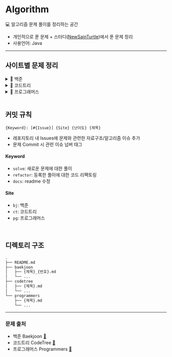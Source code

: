 # Algorithm

💻 알고리즘 문제 풀이를 정리하는 공간

- 개인적으로 푼 문제 + 스터디([NewSainTurtle](https://github.com/NewSainTurtle/NewSainTurtleAlgo))에서 푼 문제 정리
- 사용언어: Java

---

## 사이트별 문제 정리

<details>
  <summary>📁 백준</summary>
  </br>
  
<div markdown="1">

|                                              난이도                                               | 번호  | 제목             |                    문제                     |                  풀이                   |
| :-----------------------------------------------------------------------------------------------: | :---: | ---------------- | :-----------------------------------------: | :-------------------------------------: |
| <img height="20px" width="20px" align="center" src="https://static.solved.ac/tier_small/14.svg"/> | 17825 | 주사위 윷놀이    | [🔍](https://www.acmicpc.net/problem/17825) | [📝](./baekjoon/주사위윷놀이_17825.md)  |
| <img height="20px" width="20px" align="center" src="https://static.solved.ac/tier_small/11.svg"/> | 19942 | 다이어트         | [🔍](https://www.acmicpc.net/problem/19942) |   [📝](./baekjoon/다이어트_19942.md)    |
| <img height="20px" width="20px" align="center" src="https://static.solved.ac/tier_small/12.svg"/> | 10836 | 여왕벌           | [🔍](https://www.acmicpc.net/problem/10836) |    [📝](./baekjoon/여왕벌_10836.md)     |
| <img height="20px" width="20px" align="center" src="https://static.solved.ac/tier_small/10.svg"/> | 9081  | 단어 맞추기      | [🔍](https://www.acmicpc.net/problem/9081)  |   [📝](./baekjoon/단어맞추기_9081.md)   |
| <img height="20px" width="20px" align="center" src="https://static.solved.ac/tier_small/12.svg"/> | 11559 | Puyo Puyo        | [🔍](https://www.acmicpc.net/problem/11559) |   [📝](./baekjoon/PuyoPuyo_11559.md)    |
| <img height="20px" width="20px" align="center" src="https://static.solved.ac/tier_small/8.svg"/>  | 2579  | 계단 오르기      | [🔍](https://www.acmicpc.net/problem/2579)  |   [📝](./baekjoon/계단오르기_2579.md)   |
| <img height="20px" width="20px" align="center" src="https://static.solved.ac/tier_small/11.svg"/> | 17609 | 회문             | [🔍](https://www.acmicpc.net/problem/17609) |     [📝](./baekjoon/회문_17609.md)      |
| <img height="20px" width="20px" align="center" src="https://static.solved.ac/tier_small/12.svg"/> | 1197  | 최소 스패닝 트리 | [🔍](https://www.acmicpc.net/problem/1197)  | [📝](./baekjoon/최소스패닝트리_1197.md) |
| <img height="20px" width="20px" align="center" src="https://static.solved.ac/tier_small/16.svg"/> | 23291 | 어항 정리        | [🔍](https://www.acmicpc.net/problem/23291) |   [📝](./baekjoon/어항정리_23291.md)    |
| <img height="20px" width="20px" align="center" src="https://static.solved.ac/tier_small/11.svg"/> | 7682  | 틱택토           | [🔍](https://www.acmicpc.net/problem/7682)  |     [📝](./baekjoon/틱택토_7682.md)     |
| <img height="20px" width="20px" align="center" src="https://static.solved.ac/tier_small/9.svg"/>  | 3085  | 사탕 게임        | [🔍](https://www.acmicpc.net/problem/3085)  |    [📝](./baekjoon/사탕게임_3085.md)    |
| <img height="20px" width="20px" align="center" src="https://static.solved.ac/tier_small/14.svg"/> | 11967 | 불켜기           | [🔍](https://www.acmicpc.net/problem/11967) |    [📝](./baekjoon/불켜기_11967.md)     |
| <img height="20px" width="20px" align="center" src="https://static.solved.ac/tier_small/11.svg"/> | 22251 | 빌런 호석        | [🔍](https://www.acmicpc.net/problem/22251) |   [📝](./baekjoon/빌런호석_22251.md)    |
| <img height="20px" width="20px" align="center" src="https://static.solved.ac/tier_small/11.svg"/> | 13164 | 행복 유치원      | [🔍](https://www.acmicpc.net/problem/13164) |  [📝](./baekjoon/행복유치원_13164.md)   |
| <img height="20px" width="20px" align="center" src="https://static.solved.ac/tier_small/11.svg"/> | 6198  | 옥상 정원 꾸미기 | [🔍](https://www.acmicpc.net/problem/6198)  | [📝](./baekjoon/옥상정원꾸미기_6198.md) |
| <img height="20px" width="20px" align="center" src="https://static.solved.ac/tier_small/10.svg"/> | 13335 | 트럭             | [🔍](https://www.acmicpc.net/problem/13335) |     [📝](./baekjoon/트럭_13335.md)      |
| <img height="20px" width="20px" align="center" src="https://static.solved.ac/tier_small/13.svg"/> | 22866 | 탑 보기          | [🔍](https://www.acmicpc.net/problem/22866) |    [📝](./baekjoon/탑보기_22866.md)     |
| <img height="20px" width="20px" align="center" src="https://static.solved.ac/tier_small/14.svg"/> | 1766  | 문제집           | [🔍](https://www.acmicpc.net/problem/1766)  |     [📝](./baekjoon/문제집_1766.md)     |
| <img height="20px" width="20px" align="center" src="https://static.solved.ac/tier_small/11.svg"/> | 6068  | 시간 관리하기    | [🔍](https://www.acmicpc.net/problem/6068)  |  [📝](./baekjoon/시간관리하기_6068.md)  |
| <img height="20px" width="20px" align="center" src="https://static.solved.ac/tier_small/13.svg"/> | 2623  | 음악프로그램     | [🔍](https://www.acmicpc.net/problem/2623)  |  [📝](./baekjoon/음악프로그램_2623.md)  |
| <img height="20px" width="20px" align="center" src="https://static.solved.ac/tier_small/12.svg"/> | 1253  | 좋다             | [🔍](https://www.acmicpc.net/problem/1253)  |      [📝](./baekjoon/좋다_1253.md)      |
| <img height="20px" width="20px" align="center" src="https://static.solved.ac/tier_small/11.svg"/> | 1107  | 리모컨           | [🔍](https://www.acmicpc.net/problem/1107)  |     [📝](./baekjoon/리모컨_1107.md)     |
| <img height="20px" width="20px" align="center" src="https://static.solved.ac/tier_small/12.svg"/> | 17092 | 색칠 공부        | [🔍](https://www.acmicpc.net/problem/17092) |   [📝](./baekjoon/색칠공부_17092.md)    |
| <img height="20px" width="20px" align="center" src="https://static.solved.ac/tier_small/11.svg"/> | 1038  | 감소하는 수      | [🔍](https://www.acmicpc.net/problem/1038)  |   [📝](./baekjoon/감소하는수_1038.md)   |
| <img height="20px" width="20px" align="center" src="https://static.solved.ac/tier_small/11.svg"/> | 18428 | 감시 피하기      | [🔍](https://www.acmicpc.net/problem/18428) |  [📝](./baekjoon/감시피하기_18428.md)   |
| <img height="20px" width="20px" align="center" src="https://static.solved.ac/tier_small/13.svg"/> | 1238  | 파티             | [🔍](https://www.acmicpc.net/problem/1238)  |      [📝](./baekjoon/파티_1238.md)      |

</div>
</details>

<details>
  <summary>📁 코드트리</summary>
  </br>
  
<div markdown="1">

|                                              난이도                                               | 제목               |                                              문제                                               |                풀이                 |
| :-----------------------------------------------------------------------------------------------: | ------------------ | :---------------------------------------------------------------------------------------------: | :---------------------------------: |
| <img height="20px" width="20px" align="center" src="https://static.solved.ac/tier_small/16.svg"/> | 산타의 선물 공장 2 | [🔍](https://www.codetree.ai/training-field/frequent-problems/santa-gift-factory-2/description) | [📝](./codetree/산타의선물공장2.md) |
| <img height="20px" width="20px" align="center" src="https://static.solved.ac/tier_small/14.svg"/> | 포탑 부수기        |  [🔍](https://www.codetree.ai/training-field/frequent-problems/destroy-the-turret/description)  |   [📝](./codetree/포탑부수기.md)    |
| <img height="20px" width="20px" align="center" src="https://static.solved.ac/tier_small/14.svg"/> | 코드트리 빵        |  [🔍](https://www.codetree.ai/training-field/frequent-problems/codetree-mon-bread/description)  |   [📝](./codetree/코드트리빵.md)    |
| <img height="20px" width="20px" align="center" src="https://static.solved.ac/tier_small/14.svg"/> | 싸움땅             |    [🔍](https://www.codetree.ai/training-field/frequent-problems/battle-ground/description)     |     [📝](./codetree/싸움땅.md)      |

</div>
</details>

<details>
  <summary>📁 프로그래머스</summary>
  </br>
  
<div markdown="1">

| 난이도    | 제목            |                                 문제                                  |                 풀이                  |
| --------- | --------------- | :-------------------------------------------------------------------: | :-----------------------------------: |
| ⭐️⭐️    | 프렌즈4블록     | [🔍](https://school.programmers.co.kr/learn/courses/30/lessons/17679) |  [📝](./programmers/프렌즈4블록.md)   |
| ⭐️⭐️    | 방금그곡        | [🔍](https://school.programmers.co.kr/learn/courses/30/lessons/17683) |    [📝](./programmers/방금그곡.md)    |
| ⭐️⭐️⭐️ | 징검다리 건너기 | [🔍](https://school.programmers.co.kr/learn/courses/30/lessons/64062) | [📝](./programmers/징검다리건너기.md) |
| ⭐️⭐️    | 후보키          | [🔍](https://school.programmers.co.kr/learn/courses/30/lessons/42890) |     [📝](./programmers/후보키.md)     |
| ⭐️⭐️⭐️ | 합승 택시 요금  | [🔍](https://school.programmers.co.kr/learn/courses/30/lessons/72413) |  [📝](./programmers/합승택시요금.md)  |
| ⭐️⭐️    | 파일명 정렬     | [🔍](https://school.programmers.co.kr/learn/courses/30/lessons/17686) |   [📝](./programmers/파일명정렬.md)   |

</div>
</details>

<br>

## 커밋 규칙

```
{Keyword}: [#{Issue}] {Site} {난이도} {제목}
```

- 레포지토리 내 Issues에 문제와 관련한 자료구조/알고리즘 이슈 추가
- 문제 Commit 시 관련 이슈 넘버 태그

#### Keyword

- `solve`: 새로운 문제에 대한 풀이
- `refactor`: 등록한 풀이에 대한 코드 리팩토링
- `docs`: readme 수정

#### Site

- `bj`: 백준
- `ct`: 코드트리
- `pg`: 프로그래머스

<br>

## 디렉토리 구조

```bash
.
├── README.md
├── baekjoon
│   ├── {제목}_{번호}.md
│   └── ...
├── codetree
│   ├── {제목}.md
│   └── ...
└── programmers
    ├── {제목}.md
    └── ...
```

---

### 문제 출처

- 백준 Baekjoon [🔗](https://www.acmicpc.net)
- 코드트리 CodeTree [🔗](https://www.codetree.ai/training-field/frequent-problems)
- 프로그래머스 Programmers [🔗](https://programmers.co.kr/learn/challenges)
